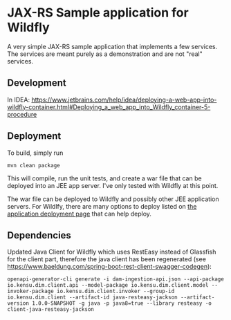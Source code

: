 # JAX-RS Sample application for Wildfly
A very simple JAX-RS sample application that implements a few services.  The
services are meant purely as a demonstration and are not "real" services.

Development
----
In IDEA: https://www.jetbrains.com/help/idea/deploying-a-web-app-into-wildfly-container.html#Deploying_a_web_app_into_Wildfly_container-5-procedure


Deployment
----

To build, simply run

```mvn clean package```

This will compile, run the unit tests, and create a war file that can be deployed into an JEE app server.  I've only
tested with Wildfly at this point.

The war file can be deployed to Wildfly and possibly other JEE application servers.
For Wildlfy, there are many options to deploy listed on
[the application deployment page](https://docs.jboss.org/author/display/WFLY10/Application+deployment)
that can help deploy.

## Dependencies
Updated Java Client for Wildfly which uses RestEasy instead of Glassfish for the client part, therefore the java client 
has been regenerated (see https://www.baeldung.com/spring-boot-rest-client-swagger-codegen):
```
openapi-generator-cli generate -i dam-ingestion-api.json --api-package io.kensu.dim.client.api --model-package io.kensu.dim.client.model --invoker-package io.kensu.dim.client.invoker --group-id io.kensu.dim.client --artifact-id java-resteasy-jackson --artifact-version 1.0.0-SNAPSHOT -g java -p java8=true --library resteasy -o client-java-resteasy-jackson
```
